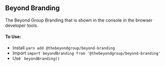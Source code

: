 ## Beyond Branding

The Beyond Group Branding that is shown in the console in the browser developer tools.

#### To Use:

- Install `yarn add @thebeyondgroup/beyond-branding`
- Import `import beyondBranding from '@thebeyondgroup/beyond-branding'`
- Use ` beyondBranding()`

